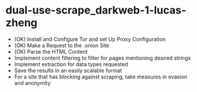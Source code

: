 # dual-use-scrape_darkweb-1-lucas-zheng

- (OK) Install and Configure Tor and set Up Proxy Configuration
- (OK) Make a Request to the .onion Site
- (OK) Parse the HTML Content
- Implement content filtering to filter for pages mentioning desired strings
- Implement extraction for data types requested
- Save the results in an easily scalable format
- For a site that has blocking against scraping, take measures in evasion and anonymity
